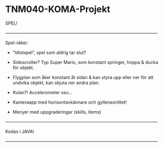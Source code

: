 TNM040-KOMA-Projekt
===================

SPEL!

–––––––––––––––––––––––––––––––––––––––––––––––––––––––––––––––––––––

Spel-idéer:

- ”Idiotspel”, spel som aldrig tar slut?

- Sidescroller? Typ Super Mario, som konstant springer, hoppa & ducka för objekt.

- Flygplan som åker konstant åt sidan & kan styra upp eller ner för att undvika objekt, kan skjuta ner andra plan.

- Kulan?! Accelerometer osv…

- Kameraapp med horisontavkännare och gyllenesnittet!

- Menyer med uppgraderingar (skills, items)

–––––––––––––––––––––––––––––––––––––––––––––––––––––––––––––––––––––

Kodas i JAVA!

–––––––––––––––––––––––––––––––––––––––––––––––––––––––––––––––––––––